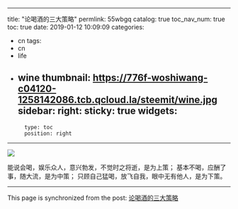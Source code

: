 
---
title: "论喝酒的三大策略"
permlink: 55wbgq
catalog: true
toc_nav_num: true
toc: true
date: 2019-01-12 10:09:09
categories:
- cn
tags:
- cn
- life
- wine
thumbnail: https://776f-woshiwang-c04120-1258142086.tcb.qcloud.la/steemit/wine.jpg
sidebar:
    right:
        sticky: true
widgets:
    -
        type: toc
        position: right
---


![](https://776f-woshiwang-c04120-1258142086.tcb.qcloud.la/steemit/wine.jpg)



能说会喝，娱乐众人，意兴勃发，不觉时之将逝，是为上策；
基本不喝，应酬了事，随大流，是为中策；
只顾自己猛喝，放飞自我，眼中无有他人，是为下策。

- - -

This page is synchronized from the post: [论喝酒的三大策略](https://steemit.com/@lemooljiang/55wbgq)
